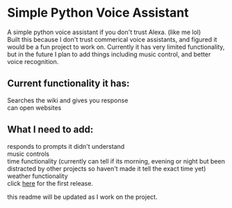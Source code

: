 # Simple Python Voice Assistant
A simple python voice assistant if you don't trust Alexa. (like me lol) <br>
Built this because I don't trust commerical voice assistants, and figured it would be a fun project to work on. Currently it has very limited functionality, but in the future I plan to add things including music control, and better voice recognition. <br>
<h2>Current functionality it has:</h2>
Searches the wiki and gives you response <br>
can open websites <br>

 <h2>What I need to add: </h2>
responds to prompts it didn't understand <br>
music controls <br>
time functionality (currently can tell if its morning, evening or night but been distracted by other projects so haven't made it tell the exact time yet) <br>
weather functionality <br>
click <a href = "https://github.com/ProXxXxXxXxXxX/simple-python-voice-assistant/releases/tag/v1.0">here</a> for the first release.
<br>

this readme will be updated as I work on the project. 
